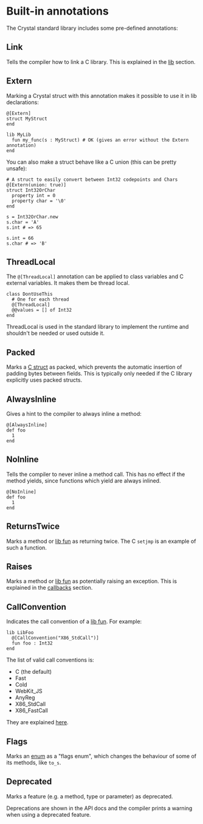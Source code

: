 # Built-in annotations

The Crystal standard library includes some pre-defined annotations:

## Link

Tells the compiler how to link a C library. This is explained in the [lib](../c_bindings/lib.md) section.

## Extern

Marking a Crystal struct with this annotation makes it possible to use it in lib declarations:

```crystal
@[Extern]
struct MyStruct
end

lib MyLib
  fun my_func(s : MyStruct) # OK (gives an error without the Extern annotation)
end
```

You can also make a struct behave like a C union (this can be pretty unsafe):

```crystal
# A struct to easily convert between Int32 codepoints and Chars
@[Extern(union: true)]
struct Int32OrChar
  property int = 0
  property char = '\0'
end

s = Int32OrChar.new
s.char = 'A'
s.int # => 65

s.int = 66
s.char # => 'B'
```

## ThreadLocal

The `@[ThreadLocal]` annotation can be applied to class variables and C external variables. It makes them be thread local.

```crystal
class DontUseThis
  # One for each thread
  @[ThreadLocal]
  @@values = [] of Int32
end
```

ThreadLocal is used in the standard library to implement the runtime and shouldn't be
needed or used outside it.

## Packed

Marks a [C struct](../c_bindings/struct.md) as packed, which prevents the automatic insertion of padding bytes between fields. This is typically only needed if the C library explicitly uses packed structs.

## AlwaysInline

Gives a hint to the compiler to always inline a method:

```crystal
@[AlwaysInline]
def foo
  1
end
```

## NoInline

Tells the compiler to never inline a method call. This has no effect if the method yields, since functions which yield are always inlined.

```crystal
@[NoInline]
def foo
  1
end
```

## ReturnsTwice

Marks a method or [lib fun](../c_bindings/fun.md) as returning twice. The C `setjmp` is an example of such a function.

## Raises

Marks a method or [lib fun](../c_bindings/fun.md) as potentially raising an exception. This is explained in the [callbacks](../c_bindings/callbacks.md) section.

## CallConvention

Indicates the call convention of a [lib fun](../c_bindings/fun.md). For example:

```crystal
lib LibFoo
  @[CallConvention("X86_StdCall")]
  fun foo : Int32
end
```

The list of valid call conventions is:

* C (the default)
* Fast
* Cold
* WebKit_JS
* AnyReg
* X86_StdCall
* X86_FastCall

They are explained [here](http://llvm.org/docs/LangRef.html#calling-conventions).

## Flags

Marks an [enum](../enum.md) as a "flags enum", which changes the behaviour of some of its methods, like `to_s`.

## Deprecated

Marks a feature (e.g. a method, type or parameter) as deprecated.

Deprecations are shown in the API docs and the compiler prints a warning when
using a deprecated feature.
